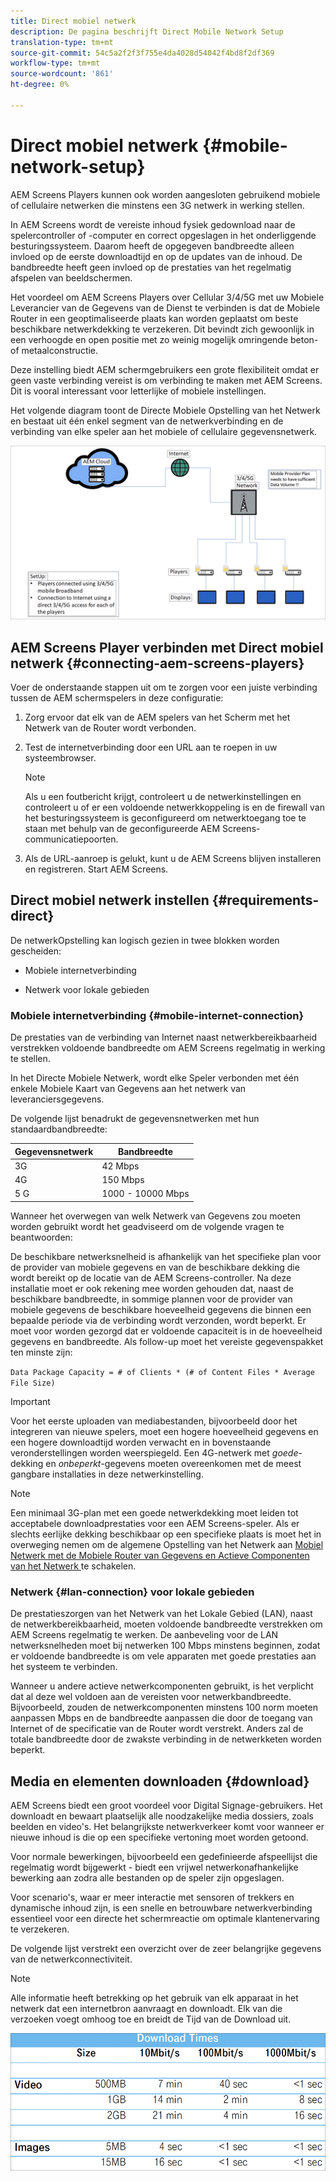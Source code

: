 ```yaml
---
title: Direct mobiel netwerk
description: De pagina beschrijft Direct Mobile Network Setup
translation-type: tm+mt
source-git-commit: 54c5a2f2f3f755e4da4028d54042f4bd8f2df369
workflow-type: tm+mt
source-wordcount: '861'
ht-degree: 0%

---
```



# Direct mobiel netwerk {#mobile-network-setup}

AEM Screens Players kunnen ook worden aangesloten gebruikend mobiele of cellulaire netwerken die minstens een 3G netwerk in werking stellen.

In AEM Screens wordt de vereiste inhoud fysiek gedownload naar de spelercontroller of -computer en correct opgeslagen in het onderliggende besturingssysteem. Daarom heeft de opgegeven bandbreedte alleen invloed op de eerste downloadtijd en op de updates van de inhoud. De bandbreedte heeft geen invloed op de prestaties van het regelmatig afspelen van beeldschermen.

Het voordeel om AEM Screens Players over Cellular 3/4/5G met uw Mobiele Leverancier van de Gegevens van de Dienst te verbinden is dat de Mobiele Router in een geoptimaliseerde plaats kan worden geplaatst om beste beschikbare netwerkdekking te verzekeren. Dit bevindt zich gewoonlijk in een verhoogde en open positie met zo weinig mogelijk omringende beton- of metaalconstructie.

Deze instelling biedt AEM schermgebruikers een grote flexibiliteit omdat er geen vaste verbinding vereist is om verbinding te maken met AEM Screens. Dit is vooral interessant voor letterlijke of mobiele instellingen.

Het volgende diagram toont de Directe Mobiele Opstelling van het Netwerk en bestaat uit één enkel segment van de netwerkverbinding en de verbinding van elke speler aan het mobiele of cellulaire gegevensnetwerk.

![](/help/using/assets/direct-mobile-1.png)

## AEM Screens Player verbinden met Direct mobiel netwerk {#connecting-aem-screens-players}

Voer de onderstaande stappen uit om te zorgen voor een juiste verbinding tussen de AEM schermspelers in deze configuratie:

1. Zorg ervoor dat elk van de AEM spelers van het Scherm met het Netwerk van de Router wordt verbonden.

1. Test de internetverbinding door een URL aan te roepen in uw systeembrowser.

   >[!NOTE]
   >Als u een foutbericht krijgt, controleert u de netwerkinstellingen en controleert u of er een voldoende netwerkkoppeling is en de firewall van het besturingssysteem is geconfigureerd om netwerktoegang toe te staan met behulp van de geconfigureerde AEM Screens-communicatiepoorten.

1. Als de URL-aanroep is gelukt, kunt u de AEM Screens blijven installeren en registreren. Start AEM Screens.

## Direct mobiel netwerk instellen {#requirements-direct}

De netwerkOpstelling kan logisch gezien in twee blokken worden gescheiden:

* Mobiele internetverbinding

* Netwerk voor lokale gebieden

### Mobiele internetverbinding {#mobile-internet-connection}

De prestaties van de verbinding van Internet naast netwerkbereikbaarheid verstrekken voldoende bandbreedte om AEM Screens regelmatig in werking te stellen.

In het Directe Mobiele Netwerk, wordt elke Speler verbonden met één enkele Mobiele Kaart van Gegevens aan het netwerk van leveranciersgegevens.

De volgende lijst benadrukt de gegevensnetwerken met hun standaardbandbreedte:

| Gegevensnetwerk | Bandbreedte |
|--- |--- |
| 3G | 42 Mbps |
| 4G | 150 Mbps |
| 5 G | 1000 - 10000 Mbps |

Wanneer het overwegen van welk Netwerk van Gegevens zou moeten worden gebruikt wordt het geadviseerd om de volgende vragen te beantwoorden:

De beschikbare netwerksnelheid is afhankelijk van het specifieke plan voor de provider van mobiele gegevens en van de beschikbare dekking die wordt bereikt op de locatie van de AEM Screens-controller.
Na deze installatie moet er ook rekening mee worden gehouden dat, naast de beschikbare bandbreedte, in sommige plannen voor de provider van mobiele gegevens de beschikbare hoeveelheid gegevens die binnen een bepaalde periode via de verbinding wordt verzonden, wordt beperkt. Er moet voor worden gezorgd dat er voldoende capaciteit is in de hoeveelheid gegevens en bandbreedte.
Als follow-up moet het vereiste gegevenspakket ten minste zijn:

`Data Package Capacity = # of Clients * (# of Content Files * Average File Size)`


>[!IMPORTANT]
>Voor het eerste uploaden van mediabestanden, bijvoorbeeld door het integreren van nieuwe spelers, moet een hogere hoeveelheid gegevens en een hogere downloadtijd worden verwacht en in bovenstaande veronderstellingen worden weerspiegeld. Een 4G-netwerk met *goede*-dekking en *onbeperkt*-gegevens moeten overeenkomen met de meest gangbare installaties in deze netwerkinstelling.

>[!NOTE]
>Een minimaal 3G-plan met een goede netwerkdekking moet leiden tot acceptabele downloadprestaties voor een AEM Screens-speler. Als er slechts eerlijke dekking beschikbaar op een specifieke plaats is moet het in overweging nemen om de algemene Opstelling van het Netwerk aan [Mobiel Netwerk met de Mobiele Router van Gegevens en Actieve Componenten van het Netwerk ](/help/using/mobile-network-router.md) te schakelen.


### Netwerk {#lan-connection} voor lokale gebieden

De prestatieszorgen van het Netwerk van het Lokale Gebied (LAN), naast de netwerkbereikbaarheid, moeten voldoende bandbreedte verstrekken om AEM Screens regelmatig te werken. De aanbeveling voor de LAN netwerksnelheden moet bij netwerken 100 Mbps minstens beginnen, zodat er voldoende bandbreedte is om vele apparaten met goede prestaties aan het systeem te verbinden.

Wanneer u andere actieve netwerkcomponenten gebruikt, is het verplicht dat al deze wel voldoen aan de vereisten voor netwerkbandbreedte. Bijvoorbeeld, zouden de netwerkcomponenten minstens 100 norm moeten aanpassen Mbps en de bandbreedte aanpassen die door de toegang van Internet of de specificatie van de Router wordt verstrekt. Anders zal de totale bandbreedte door de zwakste verbinding in de netwerkketen worden beperkt.

## Media en elementen downloaden {#download}

AEM Screens biedt een groot voordeel voor Digital Signage-gebruikers. Het downloadt en bewaart plaatselijk alle noodzakelijke media dossiers, zoals beelden en video&#39;s. Het belangrijkste netwerkverkeer komt voor wanneer er nieuwe inhoud is die op een specifieke vertoning moet worden getoond.

Voor normale bewerkingen, bijvoorbeeld een gedefinieerde afspeellijst die regelmatig wordt bijgewerkt - biedt een vrijwel netwerkonafhankelijke bewerking aan zodra alle bestanden op de speler zijn opgeslagen.

Voor scenario&#39;s, waar er meer interactie met sensoren of trekkers en dynamische inhoud zijn, is een snelle en betrouwbare netwerkverbinding essentieel voor een directe het schermreactie om optimale klantenervaring te verzekeren.

De volgende lijst verstrekt een overzicht over de zeer belangrijke gegevens van de netwerkconnectiviteit.

>[!NOTE]
>
>Alle informatie heeft betrekking op het gebruik van elk apparaat in het netwerk dat een internetbron aanvraagt en downloadt. Elk van die verzoeken voegt omhoog toe en breidt de Tijd van de Download uit.

![](/help/using/assets/download-times-mobile.png)



